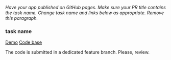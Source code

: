 _Have your app published on GitHub pages. Make sure your PR title contains the task name. Change task name and links below as appropriate. Remove this paragraph._

### task name

[Demo](https://your-username.github.io/app-repo-name)
[Code base](https://github.com/your-username/app-repo-name)

The code is submitted in a dedicated feature branch.
Please, review.
